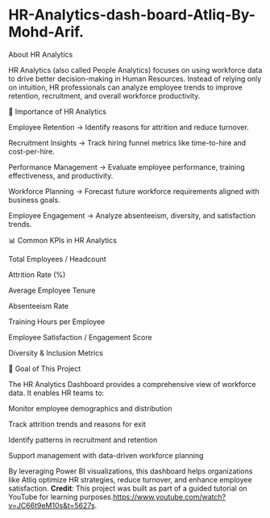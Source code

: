 # HR-Analytics-dash-board-Atliq-By-Mohd-Arif.
About HR Analytics

HR Analytics (also called People Analytics) focuses on using workforce data to drive better decision-making in Human Resources. Instead of relying only on intuition, HR professionals can analyze employee trends to improve retention, recruitment, and overall workforce productivity.

🔑 Importance of HR Analytics

Employee Retention → Identify reasons for attrition and reduce turnover.

Recruitment Insights → Track hiring funnel metrics like time-to-hire and cost-per-hire.

Performance Management → Evaluate employee performance, training effectiveness, and productivity.

Workforce Planning → Forecast future workforce requirements aligned with business goals.

Employee Engagement → Analyze absenteeism, diversity, and satisfaction trends.

📊 Common KPIs in HR Analytics

Total Employees / Headcount

Attrition Rate (%)

Average Employee Tenure

Absenteeism Rate

Training Hours per Employee

Employee Satisfaction / Engagement Score

Diversity & Inclusion Metrics

🎯 Goal of This Project

The HR Analytics Dashboard provides a comprehensive view of workforce data.
It enables HR teams to:

Monitor employee demographics and distribution

Track attrition trends and reasons for exit

Identify patterns in recruitment and retention

Support management with data-driven workforce planning

By leveraging Power BI visualizations, this dashboard helps organizations like Atliq optimize HR strategies, reduce turnover, and enhance employee satisfaction.
 **Credit**: This project was built as part of a guided tutorial on YouTube for learning purposes.https://www.youtube.com/watch?v=JC66t9eM10s&t=5627s.
